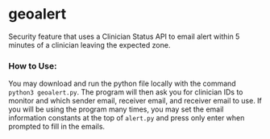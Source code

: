 # geoalert
Security feature that uses a Clinician Status API to email alert within 5 minutes of a clinician leaving the expected zone.

### How to Use:
You may download and run the python file locally with the command `python3 geoalert.py`. The program will then ask you for clinician IDs to monitor and which sender email, receiver email, and receiver email to use. If you will be using the program many times, you may set the email information constants at the top of `alert.py` and press only enter when prompted to fill in the emails.
